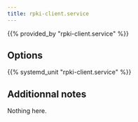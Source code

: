 ```yaml
---
title: rpki-client.service
---
```


{{% provided_by "rpki-client.service" %}}

## Options

{{% systemd_unit "rpki-client.service" %}}

## Additionnal notes

Nothing here.